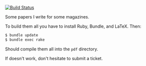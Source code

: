 [![Build Status](https://travis-ci.org/yegor256/papers.svg)](https://travis-ci.org/yegor256/papers)

Some papers I write for some magazines.

To build them all you have to install Ruby, Bundle, and LaTeX. Then:

```bash
$ bundle update
$ bundle exec rake
```

Should compile them all into the `pdf` directory.

If doesn't work, don't hesitate to submit a ticket.
